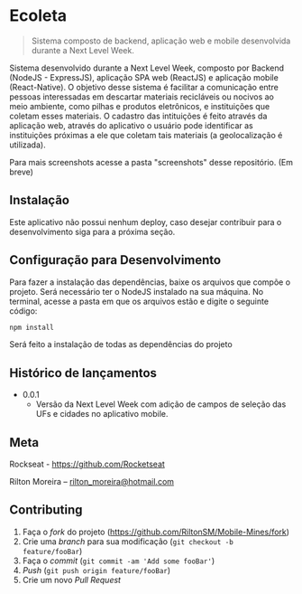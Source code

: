 # Ecoleta
> Sistema composto de backend, aplicação web e mobile desenvolvida durante a Next Level Week.

Sistema desenvolvido durante a Next Level Week, composto por Backend (NodeJS - ExpressJS), aplicação SPA web (ReactJS) e aplicação mobile (React-Native).
O objetivo desse sistema é facilitar a comunicação entre pessoas interessadas em descartar materiais recicláveis ou nocivos ao meio ambiente, como pilhas e produtos eletrônicos, e instituições que coletam esses materiais.
O cadastro das intituições é feito através da aplicação web, através do aplicativo o usuário pode identificar as instituições próximas a ele que coletam tais materiais (a geolocalização é utilizada).

Para mais screenshots acesse a pasta "screenshots" desse repositório. (Em breve)

## Instalação

Este aplicativo não possui nenhum deploy, caso desejar contribuir para o desenvolvimento siga para a próxima seção.

## Configuração para Desenvolvimento

Para fazer a instalação das dependências, baixe os arquivos que compõe o projeto. Será necessário ter o NodeJS instalado na sua máquina. No terminal, acesse a pasta em que os arquivos estão e digite o seguinte código:

```sh
npm install
```

Será feito a instalação de todas as dependências do projeto

## Histórico de lançamentos

* 0.0.1
    * Versão da Next Level Week com adição de campos de seleção das UFs e cidades no aplicativo mobile.

## Meta

Rockseat - https://github.com/Rocketseat

Rilton Moreira – rilton_moreira@hotmail.com


## Contributing

1. Faça o _fork_ do projeto (<https://github.com/RiltonSM/Mobile-Mines/fork>)
2. Crie uma _branch_ para sua modificação (`git checkout -b feature/fooBar`)
3. Faça o _commit_ (`git commit -am 'Add some fooBar'`)
4. _Push_ (`git push origin feature/fooBar`)
5. Crie um novo _Pull Request_

